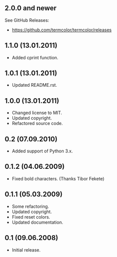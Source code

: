 ## 2.0.0 and newer

See GitHub Releases:

- https://github.com/termcolor/termcolor/releases

## 1.1.0 (13.01.2011)

- Added cprint function.

## 1.0.1 (13.01.2011)

- Updated README.rst.

## 1.0.0 (13.01.2011)

- Changed license to MIT.
- Updated copyright.
- Refactored source code.

## 0.2 (07.09.2010)

- Added support of Python 3.x.

## 0.1.2 (04.06.2009)

- Fixed bold characters. (Thanks Tibor Fekete)

## 0.1.1 (05.03.2009)

- Some refactoring.
- Updated copyright.
- Fixed reset colors.
- Updated documentation.

## 0.1 (09.06.2008)

- Initial release.

